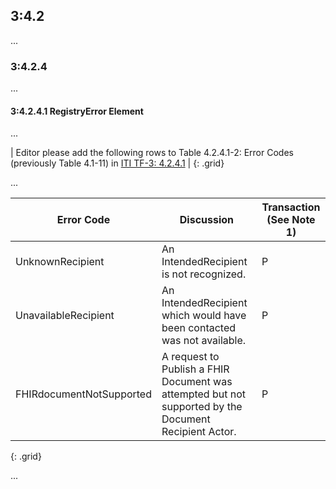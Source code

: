 
## 3:4.2
...
### 3:4.2.4
...
#### 3:4.2.4.1 RegistryError Element

...

| Editor please add the following rows to Table 4.2.4.1-2: Error Codes (previously Table 4.1-11) in [ITI TF-3: 4.2.4.1](https://profiles.ihe.net/ITI/TF/Volume3/ch-4.2.html#4.2.4.1) |
{: .grid}

...

| Error Code | Discussion | Transaction (See Note 1) |
|------------|------------|--------------------------|
| UnknownRecipient | An IntendedRecipient is not recognized. | P |
| UnavailableRecipient | An IntendedRecipient which would have been contacted was not available. | P |
| FHIRdocumentNotSupported | A request to Publish a FHIR Document was attempted but not supported by the Document Recipient Actor. | P |
{: .grid}

...
